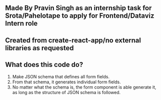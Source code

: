 ## Made By Pravin Singh as an internship task for Srota/Pahelotape to apply for Frontend/Dataviz Intern role

## Created from create-react-app/no external libraries as requested

## What does this code do?

1. Make JSON schema that defines all form fields.
2. From that schema, it generates individual form fields.
3. No matter what the schema is, the form component is able generate it, as long as the structure of JSON schema is
   followed.
